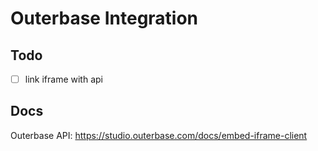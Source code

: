 # Outerbase Integration

## Todo

- [ ] link iframe with api

## Docs

Outerbase API: <https://studio.outerbase.com/docs/embed-iframe-client>
